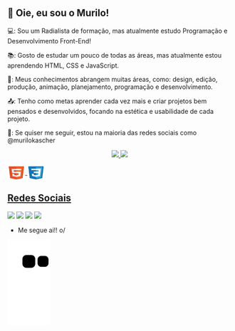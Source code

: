 ## 👋 Oie, eu sou o Murilo!
 

💻: Sou um Radialista de formação, mas atualmente estudo Programação e Desenvolvimento Front-End!

📚: Gosto de estudar um pouco de todas as áreas, mas atualmente estou aprendendo HTML, CSS e JavaScript. 

📖: Meus conhecimentos abrangem muitas áreas, como: design, edição, produção, animação, planejamento, programação e desenvolvimento.

📤: Tenho como metas aprender cada vez mais e criar projetos bem pensados e desenvolvidos, focando na estética e usabilidade de cada projeto.

📱: Se quiser me seguir, estou na maioria das redes sociais como @murilokascher

<div align="center">
  <a href="https://github.com/murilokascher">
  <img height="180em" src="https://github-readme-stats.vercel.app/api?username=murilokascher&show_icons=true&theme=dracula&include_all_commits=true&count_private=true"/>
  <img height="180em" src="https://github-readme-stats.vercel.app/api/top-langs/?username=murilokascher&layout=compact&langs_count=7&theme=dracula"/>
</div>
<div style="display: inline_block"><br>
  <img align="center" alt="Murilo-HTML" height="30" width="40" src="https://raw.githubusercontent.com/devicons/devicon/master/icons/html5/html5-original.svg">
  <img align="center" alt="Murilo-CSS" height="30" width="40" src="https://raw.githubusercontent.com/devicons/devicon/master/icons/css3/css3-original.svg">
  <!--<img align="right" alt="Rafa-pic" height="150" style="border-radius:50px;" src="https://media.discordapp.net/attachments/639956127056134178/890373478988013628/Publicacoes_Instagram_1_1.png?width=676&height=676">-->
</div>
  
 ## Redes Sociais
 
<div> 
  <a href="https://instagram.com/murilokascher" target="_blank"><img src="https://img.shields.io/badge/-Instagram-%23E4405F?style=for-the-badge&logo=instagram&logoColor=white" target="_blank"></a>
 	<a href="https://www.twitch.tv/opequenomuro" target="_blank"><img src="https://img.shields.io/badge/Twitch-9146FF?style=for-the-badge&logo=twitch&logoColor=white" target="_blank"></a>
  <a href = "mailto:murilokascher@gmail.com"><img src="https://img.shields.io/badge/-Gmail-%23333?style=for-the-badge&logo=gmail&logoColor=white" target="_blank"></a>
  <a href="https://www.linkedin.com/in/murilo-kascher/" target="_blank"><img src="https://img.shields.io/badge/-LinkedIn-%230077B5?style=for-the-badge&logo=linkedin&logoColor=white" target="_blank"></a>
 
 - Me segue ai!! o/
 
  ![Snake animation](https://github.com/rafaballerini/rafaballerini/blob/output/github-contribution-grid-snake.svg)
 
</div>
